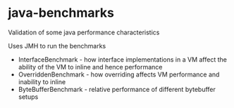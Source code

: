 # java-benchmarks
Validation of some java performance characteristics

Uses JMH to run the benchmarks

- InterfaceBenchmark - how interface implementations in a VM affect the ability of the VM to inline and hence performance
- OverriddenBenchmark - how overriding affects VM performance and inability to inline
- ByteBufferBenchmark - relative performance of different bytebuffer setups
